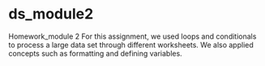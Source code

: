 # ds_module2
Homework_module 2
For this assignment, we used loops and conditionals to process a large data set through different worksheets.
We also applied concepts such as formatting and defining variables.
